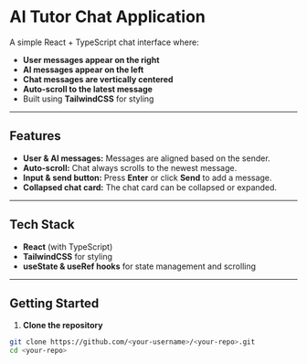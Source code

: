 # AI Tutor Chat Application

A simple React + TypeScript chat interface where:

- **User messages appear on the right**
- **AI messages appear on the left**
- **Chat messages are vertically centered**
- **Auto-scroll to the latest message**
- Built using **TailwindCSS** for styling

---

## Features

- **User & AI messages:** Messages are aligned based on the sender.  
- **Auto-scroll:** Chat always scrolls to the newest message.  
- **Input & send button:** Press **Enter** or click **Send** to add a message.  
- **Collapsed chat card:** The chat card can be collapsed or expanded.

---

## Tech Stack

- **React** (with TypeScript)  
- **TailwindCSS** for styling  
- **useState & useRef hooks** for state management and scrolling  

---

## Getting Started

1. **Clone the repository**

```bash
git clone https://github.com/<your-username>/<your-repo>.git
cd <your-repo>
